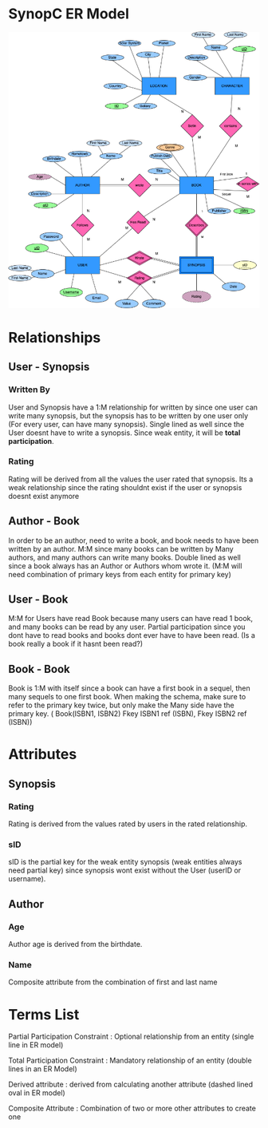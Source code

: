# SynopC ER Model
<img src="../../uploads/er_model.png">

# Relationships

## User - Synopsis

### Written By
User and Synopsis have a 1:M relationship for written by since one user can write 
many synopsis, but the synopsis has to be written by one user only (For every user, can have many synopsis). 
Single lined as well since the User doesnt have to write a synopsis. 
Since weak entity, it will be <b>total participation</b>.

### Rating
Rating will be derived from all the values the user rated
that synopsis. Its a weak relationship since the rating shouldnt
exist if the user or synopsis doesnt exist anymore

## Author - Book
In order to be an author, need to write a book, and book needs to have
been written by an author. M:M since many books can be written by
Many authors, and many authors can write many books. Double lined as well 
since a book always has an Author or Authors whom wrote it. (M:M will need combination of 
primary keys from each entity for primary key)

## User - Book
M:M for Users have read Book because many users can have read 1
book, and many books can be read by any user. Partial participation
since you dont have to read books and books dont ever have to have been read.
(Is a book really a book if it hasnt been read?)

## Book - Book
Book is 1:M with itself since a book can have a first book in a sequel,
then many sequels to one first book. When making the schema, make sure
to refer to the primary key twice, but only make the Many side have 
the primary key. ( Book(ISBN1, ISBN2) Fkey ISBN1 ref (ISBN), Fkey ISBN2 ref (ISBN))

# Attributes

## Synopsis

### Rating
Rating is derived from the values rated by users in the rated relationship.

### sID
sID is the partial key for the weak entity synopsis (weak entities
always need partial key) since synopsis wont exist without the User (userID or username).

## Author

### Age
Author age is derived from the birthdate.

### Name
Composite attribute from the combination of first and last name

# Terms List

Partial Participation Constraint
: Optional relationship from an entity (single line in ER model)

Total Participation Constraint
: Mandatory relationship of an entity (double lines in an ER Model)

Derived attribute
: derived from calculating another attribute (dashed lined oval in ER model)

Composite Attribute
: Combination of two or more other attributes to create one